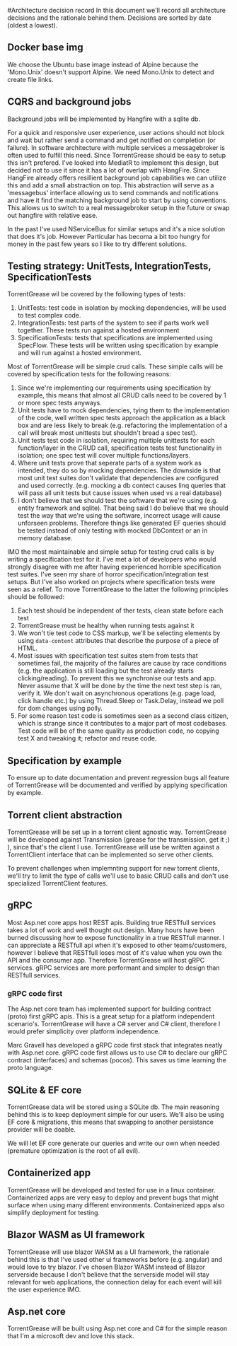 #Architecture decision record
In this document we'll record all architecture decisions and the rationale behind them. Decisions are sorted by date (oldest a lowest).

## Docker base img
We choose the Ubuntu base image instead of Alpine because the 'Mono.Unix' doesn't support Alpine. We need Mono.Unix to detect and create file links.


## CQRS and background jobs
Background jobs will be implemented by Hangfire with a sqlite db.

For a quick and responsive user experience, user actions should not block and wait but rather send a command and get notified on completion (or failure). 
In software architecture with multiple services a messagebroker is often used to fulfill this need. 
Since TorrentGrease should be easy to setup this isn't prefered. I've looked into MediatR to implement this design, but decided not to use it since it has a lot of overlap with HangFire.
Since HangFire already offers resillient background job capabilities we can utilize this and add a small abstraction on top.
This abstraction will serve as a 'messagebus' interface allowing us to send commands and notifications and have it find the matching background job to start by using conventions.
This allows us to switch to a real messagebroker setup in the future or swap out hangfire with relative ease.

In the past I've used NServiceBus for similar setups and it's a nice solution that does it's job. However Particular has becoma a bit too hungry for money in the past few years so I like to try different solutions. 

## Testing strategy: UnitTests, IntegrationTests, SpecificationTests
TorrentGrease wil be covered by the following types of tests:
1. UnitTests: test code in isolation by mocking dependencies, will be used to test complex code.
1. IntegrationTests: test parts of the system to see if parts work well together. These tests run against a hosted environment
1. SpecificationTests: tests that specifications are implemented using SpecFlow. These tests will be written using specification by example and will run against a hosted environment.

Most of TorrentGrease will be simple crud calls. These simple calls will be covered by specification tests for the following reasons:
1. Since we're implementing our requirements using specification by example, this means that almost all CRUD calls need to be covered by 1 or more spec tests anyways.
1. Unit tests have to mock dependencies, tying them to the implementation of the code, well written spec tests approach the application as a black box and are less likely to break (e.g. refactoring the implementation of a call will break most unittests but shouldn't bread a spec test).
1. Unit tests test code in isolation, requiring multiple unittests for each function/layer in the CRUD call, specification tests test functionality in isolation; one spec test will cover multiple functions/layers.
1. Where unit tests prove that seperate parts of a system work as intended, they do so by mocking dependencies. The downside is that most unit test suites don't validate that dependencies are configured and used correctly. (e.g. mocking a db contect causes linq queries that will pass all unit tests but cause issues when used vs a real database)
1. I don't believe that we should test the software that we're using (e.g. entity framework and sqlite). That being said I do believe that we should test the way that we're using the software, incorrect usage will cause unforseen problems. Therefore things like generated EF queries should be tested instead of only testing with mocked DbContext or an in memory database.

IMO the most maintainable and simple setup for testing crud calls is by writing a specification test for it. I've met a lot of developers who would strongly disagree with me after having experienced horrible specification test suites.
I've seen my share of horror specification/integration test setups. But I've also worked on projects where specification tests were seen as a relief.
To move TorrentGrease to the latter the following principles should be followed:
1. Each test should be independent of ther tests, clean state before each test
1. TorrentGrease must be healthy when running tests against it
1. We won't tie test code to CSS markup, we'll be selecting elements by using `data-content` attributes that describe the purpose of a piece of HTML.
1. Most issues with specification test suites stem from tests that sometimes fail, the majority of the failures are cause by race conditions (e.g. the application is still loading but the test already starts clicking/reading). To prevent this we synchronise our tests and app. Never assume that X will be done by the time the next test step is ran, verify it. We don't wait on asynchronous operations (e.g. page load, click handle etc.) by using Thread.Sleep or Task.Delay, instead we poll for dom changes using polly.
1. For some reason test code is sometimes seen as a second class citizen, which is strange since it contributes to a major part of most codebases. Test code will be of the same quality as production code, no copying test X and tweaking it; refactor and reuse code.

## Specification by example
To ensure up to date documentation and prevent regression bugs all feature of TorrentGrease will be documented and verified by applying specification by example.

## Torrent client abstraction
TorrentGrease will be set up in a torrent client agnostic way. TorrentGrease will be developed against Transmission (grease for the transmission, get it ;) ), since that's the client I use.
TorrentGrease will use be written against a TorrentClient interface that can be implemented so serve other clients.

To prevent challenges when implemnting support for new torrent clients, we'll try to limit the type of calls we'll use to basic CRUD calls and don't use specialized TorrentClient features.

## gRPC
Most Asp.net core apps host REST apis. Building true RESTfull services takes a lot of work and well thought out design. 
Many hours have been burned discussing how to expose functionality in a true RESTfull manner. I can appreciate a RESTfull api when it's exposed to other teams/customers, however I believe that RESTfull loses most of it's value when you own the API and the consumer app.
Therefore TorrentGrease will host gRPC services. gRPC services are more performant and simpler to design than RESTfull services.

### gRPC code first
The Asp.net core team has implemented support for building contract (proto) first gRPC apis. This is a great setup for a platform independent scenario's.
TorrentGrease will have a C# server and C# client, therefore I would prefer simplicity over platform independence. 

Marc Gravell has developed a gRPC code first stack that integrates neatly with Asp.net core.
gRPC code first allows us to use C# to declare our gRPC contract (interfaces) and schemas (pocos). This saves us time learning the proto language.

## SQLite & EF core
TorrentGrease data will be stored using a SQLite db. The main reasoning behind this is to keep deployment simple for our users.
We'll also be using EF core & migrations, this means that swapping to another persistance provider will be doable.

We will let EF core generate our queries and write our own when needed (premature optimization is the root of all evil).

## Containerized app
TorrentGrease will be developed and tested for use in a linux container. Containerized apps are very easy to deploy and prevent bugs that might surface when using many different environments. 
Containerized apps also simplify deployment for testing.

## Blazor WASM as UI framework
TorrentGrease will use blazor WASM as a UI framework, the rationale behind this is that I've used other ui frameworks before (e.g. angular) and would love to try blazor.
I've chosen Blazor WASM instead of Blazor serverside because I don't believe that the serverside model will stay relevant for web applications, the connection delay for each event will kill the user experience IMO.

## Asp.net core
TorrentGrease will be built using Asp.net core and C# for the simple reason that I'm a microsoft dev and love this stack.